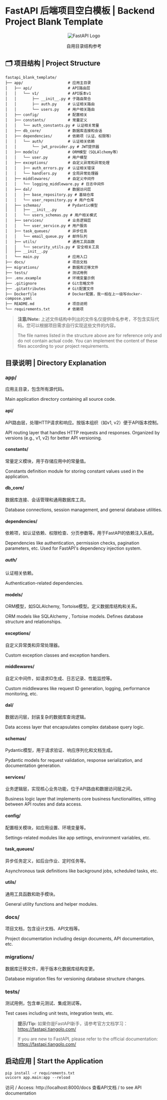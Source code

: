 # FastAPI 后端项目空白模板 | Backend Project Blank Template

<div align="center">

![FastAPI Logo](https://fastapi.tiangolo.com/img/logo-margin/logo-teal.png)

自用目录结构参考

</div>

## 🗂️ 项目结构 | Project Structure

```
fastapi_blank_template/
├── app/                    # 应用主目录
│   ├── api/                # API路由层
│   │   └── v1/             # API版本v1
│   │       ├── __init__.py # 子路由聚合
│   │       ├── auth.py     # 认证相关路由
│   │       └── users.py    # 用户相关路由
│   ├── config/             # 配置相关
│   ├── constants/          # 常量定义
│   │   └── auth_constants.py # 认证相关常量
│   ├── db_core/            # 数据库连接和会话
│   ├── dependencies/       # 依赖项（认证、权限等）
│   │   └── auth/           # 认证相关依赖
│   │       └── jwt_provider.py # JWT提供器
│   ├── models/             # ORM模型（SQLAlchemy等）
│   │   └── user.py         # 用户模型
│   ├── exceptions/         # 自定义异常和异常处理
│   │   ├── auth_errors.py  # 认证相关错误
│   │   └── handlers.py     # 全局异常处理器
│   ├── middlewares/        # 自定义中间件
│   │   └── logging_middleware.py # 日志中间件
│   ├── dal/                # 数据访问层
│   │   ├── base_repository.py # 基础仓库
│   │   └── user_repository.py # 用户仓库
│   ├── schemas/            # Pydantic模型
│   │   ├── __init__.py
│   │   └── users_schemas.py # 用户相关模式
│   ├── services/           # 业务逻辑层
│   │   └── user_service.py # 用户服务
│   ├── task_queues/        # 异步任务
│   │   └── email_queue.py  # 邮件队列
│   ├── utils/              # 通用工具函数
│   │   └── security_utils.py # 安全相关工具
│   ├── __init__.py
│   └── main.py             # 应用入口
├── docs/                   # 项目文档
├── migrations/             # 数据库迁移文件
├── tests/                  # 测试用例
├── .env.example            # 环境变量示例
├── .gitignore              # Git忽略文件
├── .gitattributes          # Git配置文件
├── Dockerfile              # Docker配置，我一般在上一级写docker-compose.yaml
├── README.md               # 项目说明
└── requirements.txt        # 依赖项
```

> **注意/Note:** 上述文件结构中列出的文件名仅提供命名参考，不包含实际代码。您可以根据项目需求自行实现这些文件的内容。
>
> The file names listed in the structure above are for reference only and do not contain actual code. You can implement the content of these files according to your project requirements.

## 目录说明 | Directory Explanation

### app/

应用主目录，包含所有源代码。

Main application directory containing all source code.

#### api/

API路由层，处理HTTP请求和响应。按版本组织（如v1, v2）便于API版本控制。

API routing layer that handles HTTP requests and responses. Organized by versions (e.g., v1, v2) for better API versioning.

#### constants/

常量定义模块，用于存储应用中的常量值。

Constants definition module for storing constant values used in the application.

#### db_core/

数据库连接、会话管理和通用数据库工具。

Database connections, session management, and general database utilities.

#### dependencies/

依赖项，如认证依赖、权限检查、分页参数等。用于FastAPI的依赖注入系统。

Dependencies like authentication, permission checks, pagination parameters, etc. Used for FastAPI's dependency injection system.

##### auth/

认证相关依赖。

Authentication-related dependencies.

#### models/

ORM模型，如SQLAlchemy, Tortoise模型。定义数据库结构和关系。

ORM models like SQLAlchemy , Tortoise models. Defines database structure and relationships.

#### exceptions/

自定义异常类和异常处理器。

Custom exception classes and exception handlers.

#### middlewares/

自定义中间件，如请求ID生成、日志记录、性能监控等。

Custom middlewares like request ID generation, logging, performance monitoring, etc.

#### dal/

数据访问层，封装复杂的数据库查询逻辑。

Data access layer that encapsulates complex database query logic.

#### schemas/

Pydantic模型，用于请求验证、响应序列化和文档生成。

Pydantic models for request validation, response serialization, and documentation generation.

#### services/

业务逻辑层，实现核心业务功能，位于API路由和数据访问层之间。

Business logic layer that implements core business functionalities, sitting between API routes and data access.

#### config/

配置相关模块，如应用设置、环境变量等。

Settings-related modules like app settings, environment variables, etc.

#### task_queues/

异步任务定义，如后台作业、定时任务等。

Asynchronous task definitions like background jobs, scheduled tasks, etc.

#### utils/

通用工具函数和助手模块。

General utility functions and helper modules.

### docs/

项目文档，包含设计文档、API文档等。

Project documentation including design documents, API documentation, etc.

### migrations/

数据库迁移文件，用于版本化数据库结构变更。

Database migration files for versioning database structure changes.

### tests/

测试用例，包含单元测试、集成测试等。

Test cases including unit tests, integration tests, etc.

> **提示/Tip:** 如果你是FastAPI新手，请参考官方文档学习：https://fastapi.tiangolo.com/
>
> If you are new to FastAPI, please refer to the official documentation: https://fastapi.tiangolo.com/

## 启动应用 | Start the Application

```
pip install -r requirements.txt
uvicorn app.main:app --reload
```

访问 / Access: http://localhost:8000/docs 查看API文档 / to see API documentation
